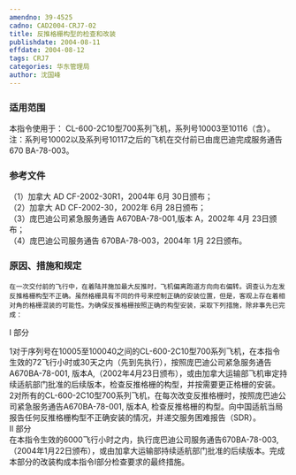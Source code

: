 ```yaml
---
amendno: 39-4525  
cadno: CAD2004-CRJ7-02  
title: 反推格栅构型的检查和改装  
publishdate: 2004-08-11  
effdate: 2004-08-12  
tags: CRJ7  
categories: 华东管理局  
author: 沈国峰  
---
```

  
### 适用范围  
本指令使用于： CL-600-2C10型700系列飞机，系列号10003至10116（含）。 注：系列号10002以及系列号10117之后的飞机在交付前已由庞巴迪完成服务通告670 BA-78-003。  
  
<!--more-->  
### 参考文件  
（1）加拿大 AD CF-2002-30R1，2004年 6月 30日颁布；  
（2）加拿大 AD CF-2002-30，2002年 6月 28日颁布；  
（3）庞巴迪公司紧急服务通告 A670BA-78-001,版本 A，2002年 4月 23日颁布；  
（4）庞巴迪公司服务通告 670BA-78-003，2004年 1月 22日颁布。  
  
### 原因、措施和规定  
    在一次交付前的飞行中，在着陆并施加最大反推时，飞机偏离跑道方向向右偏转。调查认为左发反推格栅构型不正确。虽然格栅具有不同的件号来控制正确的安装位置，但是，客观上存在着相对角的格栅混装的可能性。为确保反推格栅按照正确的构型安装，采取下列措施，除非事先已完成：  
I 部分  
  
1对于序列号在10005至100040之间的CL-600-2C10型700系列飞机，在本指令生效的72飞行小时或30天之内（先到先执行），按照庞巴迪公司紧急服务通告A670BA-78-001, 版本A,（2002年4月23日颁布），或由加拿大运输部飞机审定持续适航部门批准的后续版本，检查反推格栅的构型，并按需要更正格栅的安装。  
2对所有的CL-600-2C10型700系列飞机，在每次改变反推格栅时，按照庞巴迪公司紧急服务通告A670BA-78-001, 版本A, 检查反推格栅的构型。向中国适航当局报告任何反推格栅构型不正确安装的情况，并递交服务困难报告（SDR）。  
II 部分  
    在本指令生效的6000飞行小时之内，执行庞巴迪公司服务通告670BA-78-003,（2004年1月22日颁布），或由加拿大运输部持续适航部门批准的后续版本。完成本部分的改装构成本指令I部分检查要求的最终措施。  
